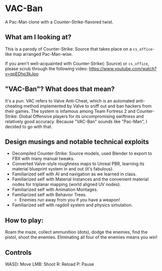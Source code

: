 # VAC-Ban

A Pac-Man clone with a Counter-Strike-flavored twist.

## What am I looking at?

This is a parody of Counter-Strike: Source that takes place on a
`cs_office`-like map arranged Pac-Man-wise.

If you aren't well-acquainted with Counter-Strike(: Source) or `cs_office`,
please scrub through the following video:
https://www.youtube.com/watch?v=qpEDhp3kJpo

## "VAC-Ban"? What does that mean?

It's a pun. VAC refers to Valve Anti-Cheat, which is an automated anti-cheating
method implemented by Valve to sniff out and ban hackers from their games. The
system is infamous among Team Fortress 2 and Counter-Strike: Global Offensive
players for its uncompromising swiftness and relatively good accuracy. Because
"VAC-Ban" sounds like "Pac-Man", I decided to go with that.

## Design musings and notable technical exploits

- Decompiled Counter-Strike: Source models, used Blender to export to FBX with
  many manual tweaks.
- Converted Valve-style roughness maps to Unreal PBR, learning its material
  blueprint system in and out (it's fabulous).
- Familiarized self with AI and navigation as we learned in class.
- Familiarized self with Material Instances and the convenient material nodes
  for triplanar mapping (world aligned UV nodes).
- Familiarized self with Animation Montages.
- Familiarized self with Behavior Trees.
  - Enemies run away from you if you have a weapon!
- Familiarized self with ragdoll system and physics simulation.

## How to play:

Roam the maze, collect ammunition (dots), dodge the enemies, find the pistol,
shoot the enemies. Eliminating all four of the enemies means you win!

## Controls

WASD: Move
LMB: Shoot
R: Reload
P: Pause
